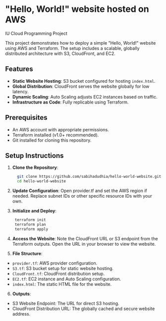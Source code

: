 # "Hello, World!" website hosted on AWS
IU Cloud Programming Project

This project demonstrates how to deploy a simple "Hello, World!" website using AWS and Terraform. The setup includes a scalable, globally distributed architecture with S3, CloudFront, and EC2.

## Features
- **Static Website Hosting**: S3 bucket configured for hosting `index.html`.
- **Global Distribution**: CloudFront serves the website globally for low latency.
- **Dynamic Scaling**: Auto Scaling adjusts EC2 instances based on traffic.
- **Infrastructure as Code**: Fully replicable using Terraform.

## Prerequisites
- An AWS account with appropriate permissions.
- Terraform installed (v1.0+ recommended).
- Git installed for cloning this repository.

## Setup Instructions

1. **Clone the Repository**:
   ```bash
     git clone https://github.com/sabihadudhia/hello-world-website.git
     cd hello-world-website
   
2. **Update Configuration**:
    Open provider.tf and set the AWS region if needed.
    Replace subnet IDs or other specific resource IDs with your own.

3. **Initialize and Deploy**:
   ```bash
    terraform init
    terraform plan
    terraform apply

4. **Access the Website**:
    Note the CloudFront URL or S3 endpoint from the Terraform outputs.
    Open the URL in your browser to view the website.

5. **File Structure**:
- `provider.tf`: AWS provider configuration.
- `S3.tf`: S3 bucket setup for static website hosting.
- `CloudFront.tf`: CloudFront distribution setup.
- `EC2.tf`: EC2 instance and Auto Scaling configuration.
- `index.html`: The static HTML file for the website.

6. **Outputs**:
- S3 Website Endpoint: The URL for direct S3 hosting.
- CloudFront Distribution URL: The globally cached and secure website address.



